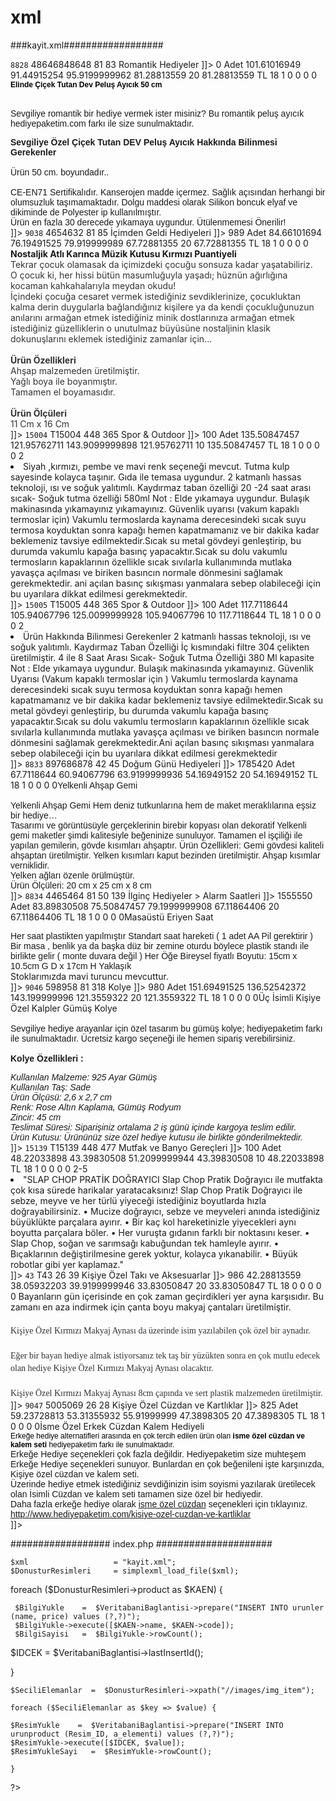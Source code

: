 # xml


###kayit.xml##################

<products>
<product>
<code>8828</code>
<ws_code>48646848648</ws_code>
<barcode>
<![CDATA[ ]]>
</barcode>
<supplier_code>
<![CDATA[ 8828 ]]>
</supplier_code>
<name>
<![CDATA[ Elinde Çiçek Tutan Dev Peluş Ayıcık 50 cm ]]>
</name>
<product_link>
<![CDATA[ https://www.hediyepaketim.com/elinde-cicek-tutan-dev-pelus-ayicik-50-cm ]]>
</product_link>
<cat1name>
<![CDATA[ Ürün Grupları ]]>
</cat1name>
<cat1code>81</cat1code>
<cat2name>
<![CDATA[ Romantik Hediyeler ]]>
</cat2name>
<cat2code>83</cat2code>
<category_path>
<![CDATA[ Ürün Grupları > Romantik Hediyeler ]]>
</category_path>
<stock>0</stock>
<unit>Adet</unit>
<price_list>101.61016949</price_list>
<price_list_campaign>91.44915254</price_list_campaign>
<price_special_vat_included>95.9199999962</price_special_vat_included>
<price_special>81.28813559</price_special>
<price_special_rate>20</price_special_rate>
<min_order_quantity/>
<price_credit_card>81.28813559</price_credit_card>
<currency>TL</currency>
<vat>18</vat>
<brand>
<![CDATA[ ]]>
</brand>
<model>
<![CDATA[ ]]>
</model>
<desi>1</desi>
<width>0</width>
<height>0</height>
<deep>0</deep>
<weight>0</weight>
<delivery_day/>
<detail>
<![CDATA[ <p><strong style="color: #000000; font-family: tahoma, arial, verdana, sans-serif; font-size: 12px;">​Elinde &Ccedil;i&ccedil;ek Tutan Dev Peluş Ayıcık 50 cm</strong></p> <div>&nbsp;</div> <div><span style="font-family: tahoma, arial, verdana, sans-serif;">Sevgiliye romantik bir hediye vermek ister misiniz? Bu romantik peluş ayıcık hediyepaketim.com farkı ile size sunulmaktadır.<br /></span> <div style="color: #000000; font-family: tahoma, arial, verdana, sans-serif; font-size: 12px;">&nbsp;</div> <div><span style="font-family: tahoma, arial, verdana, sans-serif;"><strong>Sevgiliye &Ouml;zel &Ccedil;i&ccedil;ek Tutan DEV Peluş Ayıcık Hakkında Bilinmesi Gerekenler&nbsp;</strong></span></div> <div><span style="font-family: tahoma, arial, verdana, sans-serif;">&nbsp;</span></div> <div><span style="font-family: tahoma, arial, verdana, sans-serif;">&Uuml;r&uuml;n 50 cm. boyundadır..</span></div> <div><span style="font-family: tahoma, arial, verdana, sans-serif;">&nbsp;</span></div> <div><span style="font-family: tahoma, arial, verdana, sans-serif;">CE-EN71 Sertifikalıdır. Kanserojen madde i&ccedil;ermez. Sağlık a&ccedil;ısından herhangi bir olumsuzluk taşımamaktadır. Dolgu maddesi olarak Silikon boncuk elyaf ve dikiminde de Polyester ip kullanılmıştır.&nbsp;</span></div> <div><span style="font-family: tahoma, arial, verdana, sans-serif;">&Uuml;r&uuml;n en fazla 30 derecede yıkamaya uygundur. &Uuml;t&uuml;lenmemesi &Ouml;nerilir!</span></div> </div> ]]>
</detail>
<seo_title>
<![CDATA[ Elinde Çiçek Tutan Dev Peluş Ayıcık 50 cm | HediyePaketim.com ]]>
</seo_title>
<seo_description>
<![CDATA[ Elinde Çiçek Tutan Dev Peluş Ayıcık 50 cm Sevgiliye Hediye, Bayana Hediye, Oyuncak, Evlilik Yıldönümü Hediyeleri, Doğum Günü Hediyeleri, Sevgiliye Yılbaşı Hediyesi, Çok Satanlar, Romantik Hediyeler ​Elinde Çiçek Tutan Dev Peluş Ayıcık 50 cm Sevgiliye ]]>
</seo_description>
<seo_keywords>
<![CDATA[ Elinde Çiçek Tutan Dev Peluş Ayıcık 50 cm Sevgiliye Hediye, Bayana Hediye, Oyuncak, Evlilik Yıldönümü Hediyeleri, Doğum Günü Hediyeleri, Sevgiliye Yılbaşı Hediyesi, Çok Satanlar, Romantik Hediyeler ​Elinde Çiçek Tutan Dev Peluş Ayıcık 50 cmSevgiliye ]]>
</seo_keywords>
<images>
<img_item>
<![CDATA[ https://www.hediyepaketim.com/elinde-cicek-tutan-dev-pelus-ayicik-50-cm-romantik-hediyeler-22770-88-B.jpg ]]>
</img_item>
</images>
</product>
<product>
<code>9038</code>
<ws_code>4654632</ws_code>
<barcode>
<![CDATA[ ]]>
</barcode>
<supplier_code>
<![CDATA[ 9038 ]]>
</supplier_code>
<name>
<![CDATA[ Nostaljik Atlı Karınca Müzik Kutusu Kırmızı Puantiyeli ]]>
</name>
<product_link>
<![CDATA[ https://www.hediyepaketim.com/nostaljik-atli-karinca-muzik-kutusu-kirmizi-puantiyeli ]]>
</product_link>
<cat1name>
<![CDATA[ Ürün Grupları ]]>
</cat1name>
<cat1code>81</cat1code>
<cat2name>
<![CDATA[ İçimden Geldi Hediyeleri ]]>
</cat2name>
<cat2code>85</cat2code>
<category_path>
<![CDATA[ Ürün Grupları > İçimden Geldi Hediyeleri ]]>
</category_path>
<stock>989</stock>
<unit>Adet</unit>
<price_list>84.66101694</price_list>
<price_list_campaign>76.19491525</price_list_campaign>
<price_special_vat_included>79.919999989</price_special_vat_included>
<price_special>67.72881355</price_special>
<price_special_rate>20</price_special_rate>
<min_order_quantity/>
<price_credit_card>67.72881355</price_credit_card>
<currency>TL</currency>
<vat>18</vat>
<brand>
<![CDATA[ ]]>
</brand>
<model>
<![CDATA[ ]]>
</model>
<desi>1</desi>
<width>0</width>
<height>0</height>
<deep>0</deep>
<weight>0</weight>
<delivery_day/>
<detail>
<![CDATA[ <h4 style="box-sizing: border-box; font-family: "Open Sans", sans-serif; font-weight: 500; line-height: 20.8px; color: rgb(51, 51, 51); margin-top: 10px; margin-bottom: 10px; font-size: 18px;"><strong style="box-sizing: border-box;">Nostaljik Atlı Karınca Müzik Kutusu Kırmızı Puantiyeli</strong></h4><p style="box-sizing: border-box; margin: 0px; color: rgb(51, 51, 51); font-family: "Open Sans", sans-serif; font-size: 13px; line-height: 20.8px;">Tekrar çocuk olamasak da içimizdeki çocuğu sonsuza kadar yaşatabiliriz.</p><p style="box-sizing: border-box; margin: 0px; color: rgb(51, 51, 51); font-family: "Open Sans", sans-serif; font-size: 13px; line-height: 20.8px;">O çocuk ki, her hissi bütün masumluğuyla yaşadı; hüznün ağırlığına kocaman kahkahalarıyla meydan okudu!</p><p style="box-sizing: border-box; margin: 0px; color: rgb(51, 51, 51); font-family: "Open Sans", sans-serif; font-size: 13px; line-height: 20.8px;">İçindeki çocuğa cesaret vermek istediğiniz sevdiklerinize, çocukluktan kalma derin duygularla bağlandığınız kişilere ya da kendi çocukluğunuzun anılarını armağan etmek istediğiniz minik dostlarınıza armağan etmek istediğiniz güzelliklerin o unutulmaz büyüsüne nostaljinin klasik dokunuşlarını eklemek istediğiniz zamanlar için...</p><p style="box-sizing: border-box; margin: 0px; color: rgb(51, 51, 51); font-family: "Open Sans", sans-serif; font-size: 13px; line-height: 20.8px;">&nbsp;</p><p style="box-sizing: border-box; margin: 0px; color: rgb(51, 51, 51); font-family: "Open Sans", sans-serif; font-size: 13px; line-height: 20.8px;"><strong style="box-sizing: border-box;">Ürün Özellikleri</strong></p><p style="box-sizing: border-box; margin: 0px; color: rgb(51, 51, 51); font-family: "Open Sans", sans-serif; font-size: 13px; line-height: 20.8px;">Ahşap malzemeden üretilmiştir.</p><p style="box-sizing: border-box; margin: 0px; color: rgb(51, 51, 51); font-family: "Open Sans", sans-serif; font-size: 13px; line-height: 20.8px;">Yağlı boya ile boyanmıştır.</p><p style="box-sizing: border-box; margin: 0px; color: rgb(51, 51, 51); font-family: "Open Sans", sans-serif; font-size: 13px; line-height: 20.8px;">Tamamen el boyamasıdır.</p><p style="box-sizing: border-box; margin: 0px; color: rgb(51, 51, 51); font-family: "Open Sans", sans-serif; font-size: 13px; line-height: 20.8px;">&nbsp;</p><p style="box-sizing: border-box; margin: 0px; color: rgb(51, 51, 51); font-family: "Open Sans", sans-serif; font-size: 13px; line-height: 20.8px;"><strong style="box-sizing: border-box;">Ürün Ölçüleri</strong></p><p style="box-sizing: border-box; margin: 0px; color: rgb(51, 51, 51); font-family: "Open Sans", sans-serif; font-size: 13px; line-height: 20.8px;">11 Cm x 16 Cm</p> ]]>
</detail>
<seo_title>
<![CDATA[ Nostaljik Atlı Karınca Müzik Kutusu Kırmızı Puantiyeli | HediyePaketim.com ]]>
</seo_title>
<seo_description>
<![CDATA[ Nostaljik Atlı Karınca Müzik Kutusu Kırmızı Puantiyeli İçimden Geldi Hediyeleri, Çok Satanlar, Sevgiliye Yılbaşı Hediyesi, Doğum Günü Hediyeleri, Bayana Sevgililer Günü Hediyesi, Evlilik Yıldönümü Hediyeleri, Oyuncak, Bayana Hediye, Sevgiliye Hediye Nostaljik Atlı Karınca Müzik Kutusu Kırmızı Puanti ]]>
</seo_description>
<seo_keywords>
<![CDATA[ Nostaljik Atlı Karınca Müzik Kutusu Kırmızı Puantiyeli İçimden Geldi Hediyeleri, Çok Satanlar, Sevgiliye Yılbaşı Hediyesi, Doğum Günü Hediyeleri, Bayana Sevgililer Günü Hediyesi, Evlilik Yıldönümü Hediyeleri, Oyuncak, Bayana Hediye, Sevgiliye Hediye Nostaljik Atlı Karınca Müzik Kutusu Kırmızı Puanti ]]>
</seo_keywords>
<images>
<img_item>
<![CDATA[ https://www.hediyepaketim.com/nostaljik-atli-karinca-muzik-kutusu-kirmizi-puantiyeli-imden-geldi-hediyeleri-23422-90-B.jpg ]]>
</img_item>
<img_item>
<![CDATA[ https://www.hediyepaketim.com/nostaljik-atli-karinca-muzik-kutusu-kirmizi-puantiyeli-imden-geldi-hediyeleri-23423-90-B.jpg ]]>
</img_item>
</images>
</product>
<product>
<code>15004</code>
<ws_code>T15004</ws_code>
<barcode>
<![CDATA[ ]]>
</barcode>
<supplier_code>
<![CDATA[ 15004 ]]>
</supplier_code>
<name>
<![CDATA[ Kırmızı 316l Kaliteli Paslanmaz Çelik Bardaklı Termos 580 ml ]]>
</name>
<product_link>
<![CDATA[ https://www.hediyepaketim.com/kirmizi-316l-kaliteli-paslanmaz-celik-bardakli-termos-580-ml ]]>
</product_link>
<cat1name>
<![CDATA[ EV & YAŞAM ]]>
</cat1name>
<cat1code>448</cat1code>
<cat2name>
<![CDATA[ Spor & Outdoor ]]>
</cat2name>
<cat2code>365</cat2code>
<category_path>
<![CDATA[ EV & YAŞAM > Spor & Outdoor ]]>
</category_path>
<stock>100</stock>
<unit>Adet</unit>
<price_list>135.50847457</price_list>
<price_list_campaign>121.95762711</price_list_campaign>
<price_special_vat_included>143.9099999898</price_special_vat_included>
<price_special>121.95762711</price_special>
<price_special_rate>10</price_special_rate>
<min_order_quantity/>
<price_credit_card>135.50847457</price_credit_card>
<currency>TL</currency>
<vat>18</vat>
<brand>
<![CDATA[ ]]>
</brand>
<model>
<![CDATA[ ]]>
</model>
<desi>1</desi>
<width>0</width>
<height>0</height>
<deep>0</deep>
<weight>0</weight>
<delivery_day>2</delivery_day>
<detail>
<![CDATA[ <ul class="detail-desc-list"> <li class="detail-desc-item">Siyah ,kırmızı, pembe ve mavi renk se&ccedil;eneği mevcut. Tutma kulp sayesinde kolayca taşınır. Gıda ile temasa uygundur. 2 katmanlı hassas teknoloji, ısı ve soğuk yalıtımlı. Kaydırmaz taban &ouml;zelliği 20 -24 saat arası sıcak- Soğuk tutma &ouml;zelliği 580ml Not : Elde yıkamaya uygundur. Bulaşık makinasında yıkamayınız yıkamayınız. G&uuml;venlik uyarısı (vakum kapaklı termoslar i&ccedil;in) Vakumlu termoslarda kaynama derecesindeki sıcak suyu termosa koyduktan sonra kapağı hemen kapatmamanız ve bir dakika kadar beklemeniz tavsiye edilmektedir.Sıcak su metal g&ouml;vdeyi genleştirip, bu durumda vakumlu kapağa basın&ccedil; yapacaktır.Sıcak su dolu vakumlu termosların kapaklarının &ouml;zellikle sıcak sıvılarla kullanımında mutlaka yavaş&ccedil;a a&ccedil;ılması ve biriken basıncın normale d&ouml;nmesini sağlamak gerekmektedir. ani a&ccedil;ılan basın&ccedil; sıkışması yanmalara sebep olabileceği i&ccedil;in bu uyarılara dikkat edilmesi gerekmektedir.</li> </ul> ]]>
</detail>
<seo_title>
<![CDATA[ Kırmızı 316l Kaliteli Paslanmaz Çelik Bardaklı Termos 580 ml | HediyePaketim.com ]]>
</seo_title>
<seo_description>
<![CDATA[ Kırmızı 316l Kaliteli Paslanmaz Çelik Bardaklı Termos 580 ml Spor & Outdoor Siyah ,kırmızı, pembe ve mavi renk se&ccedil;eneği mevcut. Tutma kulp sayesinde kolayca taşınır. Gıda ile temasa uygundur. 2 katmanlı hassas teknoloji, ısı ve soğuk yalıtımlı. Kaydırmaz taban &ouml;zelliği 20 -24 saat aras ]]>
</seo_description>
<seo_keywords>
<![CDATA[ Kırmızı 316l Kaliteli Paslanmaz Çelik Bardaklı Termos 580 ml Spor & Outdoor Siyah ,kırmızı, pembe ve mavi renk se&ccedil;eneği mevcut. Tutma kulp sayesinde kolayca taşınır. Gıda ile temasa uygundur. 2 katmanlı hassas teknoloji, ısı ve soğuk yalıtımlı. Kaydırmaz taban &ouml;zelliği 20 -24 saat aras ]]>
</seo_keywords>
<images>
<img_item>
<![CDATA[ https://www.hediyepaketim.com/kirmizi-316l-kaliteli-paslanmaz-celik-bardakli-termos-580-ml-spor-outdoor-46030-15-B.jpg ]]>
</img_item>
</images>
</product>
<product>
<code>15005</code>
<ws_code>T15005</ws_code>
<barcode>
<![CDATA[ ]]>
</barcode>
<supplier_code>
<![CDATA[ 15005 ]]>
</supplier_code>
<name>
<![CDATA[ Kaliteli Paslanmaz Çelik Çift Katman Katman Kahve Fincanı Araç 380 ml Termos Bardak Pembe ]]>
</name>
<product_link>
<![CDATA[ https://www.hediyepaketim.com/kaliteli-paslanmaz-celik-cift-katman-katman-kahve-fincani-arac-380-ml-termos-bardak-pembe ]]>
</product_link>
<cat1name>
<![CDATA[ EV & YAŞAM ]]>
</cat1name>
<cat1code>448</cat1code>
<cat2name>
<![CDATA[ Spor & Outdoor ]]>
</cat2name>
<cat2code>365</cat2code>
<category_path>
<![CDATA[ EV & YAŞAM > Spor & Outdoor ]]>
</category_path>
<stock>100</stock>
<unit>Adet</unit>
<price_list>117.7118644</price_list>
<price_list_campaign>105.94067796</price_list_campaign>
<price_special_vat_included>125.0099999928</price_special_vat_included>
<price_special>105.94067796</price_special>
<price_special_rate>10</price_special_rate>
<min_order_quantity/>
<price_credit_card>117.7118644</price_credit_card>
<currency>TL</currency>
<vat>18</vat>
<brand>
<![CDATA[ ]]>
</brand>
<model>
<![CDATA[ ]]>
</model>
<desi>1</desi>
<width>0</width>
<height>0</height>
<deep>0</deep>
<weight>0</weight>
<delivery_day>2</delivery_day>
<detail>
<![CDATA[ <ul class="detail-desc-list"> <li class="detail-desc-item">&Uuml;r&uuml;n Hakkında Bilinmesi Gerekenler 2 katmanlı hassas teknoloji, ısı ve soğuk yalıtımlı. Kaydırmaz Taban &Ouml;zelliği İ&ccedil; kısmındaki filtre 304 &ccedil;elikten &uuml;retilmiştir. 4 ile 8 Saat Arası Sıcak- Soğuk Tutma &Ouml;zelliği 380 Ml kapasite Not : Elde yıkamaya uygundur. Bulaşık makinasında yıkamayınız. G&uuml;venlik Uyarısı (Vakum kapaklı termoslar i&ccedil;in ) Vakumlu termoslarda kaynama derecesindeki sıcak suyu termosa koyduktan sonra kapağı hemen kapatmamanız ve bir dakika kadar beklemeniz tavsiye edilmektedir.Sıcak su metal g&ouml;vdeyi genleştirip, bu durumda vakumlu kapağa basın&ccedil; yapacaktır.Sıcak su dolu vakumlu termosların kapaklarının &ouml;zellikle sıcak sıvılarla kullanımında mutlaka yavaş&ccedil;a a&ccedil;ılması ve biriken basıncın normale d&ouml;nmesini sağlamak gerekmektedir.Ani a&ccedil;ılan basın&ccedil; sıkışması yanmalara sebep olabileceği i&ccedil;in bu uyarılara dikkat edilmesi gerekmektedir</li> </ul> ]]>
</detail>
<seo_title>
<![CDATA[ Kaliteli Paslanmaz Çelik Çift Katman Katman Kahve Fincanı Araç 380 ml Termos Bardak Pembe | HediyePaketim.com ]]>
</seo_title>
<seo_description>
<![CDATA[ Kaliteli Paslanmaz Çelik Çift Katman Katman Kahve Fincanı Araç 380 ml Termos Bardak Pembe Spor & Outdoor &Uuml;r&uuml;n Hakkında Bilinmesi Gerekenler 2 katmanlı hassas teknoloji, ısı ve soğuk yalıtımlı. Kaydırmaz Taban &Ouml;zelliği İ&ccedil; kısmındaki filtre 304 &ccedil;elikten &uuml;retilmiştir ]]>
</seo_description>
<seo_keywords>
<![CDATA[ Kaliteli Paslanmaz Çelik Çift Katman Katman Kahve Fincanı Araç 380 ml Termos Bardak Pembe Spor & Outdoor &Uuml;r&uuml;n Hakkında Bilinmesi Gerekenler 2 katmanlı hassas teknoloji, ısı ve soğuk yalıtımlı. Kaydırmaz Taban &Ouml;zelliği İ&ccedil; kısmındaki filtre 304 &ccedil;elikten &uuml;retilmiştir ]]>
</seo_keywords>
<images>
<img_item>
<![CDATA[ https://www.hediyepaketim.com/kaliteli-paslanmaz-celik-cift-katman-katman-kahve-fincani-arac-380-ml-termos-bardak-pembe-spor-outdoor-46031-15-B.jpg ]]>
</img_item>
</images>
</product>
<product>
<code>8833</code>
<ws_code>897686878</ws_code>
<barcode>
<![CDATA[ ]]>
</barcode>
<supplier_code>
<![CDATA[ 8833 ]]>
</supplier_code>
<name>
<![CDATA[ Yelkenli Ahşap Gemi ]]>
</name>
<product_link>
<![CDATA[ https://www.hediyepaketim.com/yelkenli-ahsap-gemi ]]>
</product_link>
<cat1name>
<![CDATA[ Özel Günler ]]>
</cat1name>
<cat1code>42</cat1code>
<cat2name>
<![CDATA[ Doğum Günü Hediyeleri ]]>
</cat2name>
<cat2code>45</cat2code>
<category_path>
<![CDATA[ Özel Günler > Doğum Günü Hediyeleri ]]>
</category_path>
<stock>1785420</stock>
<unit>Adet</unit>
<price_list>67.7118644</price_list>
<price_list_campaign>60.94067796</price_list_campaign>
<price_special_vat_included>63.9199999936</price_special_vat_included>
<price_special>54.16949152</price_special>
<price_special_rate>20</price_special_rate>
<min_order_quantity/>
<price_credit_card>54.16949152</price_credit_card>
<currency>TL</currency>
<vat>18</vat>
<brand>
<![CDATA[ ]]>
</brand>
<model>
<![CDATA[ ]]>
</model>
<desi>1</desi>
<width>0</width>
<height>0</height>
<deep>0</deep>
<weight>0</weight>
<delivery_day/>
<detail>
<![CDATA[ <b><span style="color: rgb(0, 0, 0); font-family: tahoma, arial, verdana, sans-serif; font-size: 12px;">​</span><font face="tahoma, arial, verdana, sans-serif">Yelkenli Ahşap Gemi</font></b><div><font face="tahoma, arial, verdana, sans-serif"><b><br></b></font><div style=""><font face="tahoma, arial, verdana, sans-serif">Yelkenli Ahşap Gemi Hem deniz tutkunlarına hem de maket meraklılarına eşsiz bir hediye…&nbsp;</font></div><div style=""><font face="tahoma, arial, verdana, sans-serif">Tasarımı ve görüntüsüyle gerçeklerinin birebir kopyası olan dekoratif Yelkenli gemi maketler şimdi kalitesiyle beğeninize sunuluyor. Tamamen el işçiliği ile yapılan gemilerin, gövde kısımları ahşaptır. Ürün Özellikleri: Gemi gövdesi kaliteli ahşaptan üretilmiştir. Yelken kısımları kaput bezinden üretilmiştir. Ahşap kısımlar verniklidir.&nbsp;</font></div><div style=""><font face="tahoma, arial, verdana, sans-serif">Y</font><span style="font-family: tahoma, arial, verdana, sans-serif;">elken ağları özenle örülmüştür.&nbsp;</span></div><div style=""><font face="tahoma, arial, verdana, sans-serif">Ürün Ölçüleri: 20 cm x 25 cm x 8 cm</font><br></div></div> ]]>
</detail>
<seo_title>
<![CDATA[ Yelkenli Ahşap Gemi | HediyePaketim.com ]]>
</seo_title>
<seo_description>
<![CDATA[ Yelkenli Ahşap Gemi Yeni İş Hediyeleri, Erkeğe Yılbaşı Hediyeleri, Doğum Günü Hediyeleri, Erkeğe Sevgililer Günü Hediyesi, Evlilik Yıldönümü Hediyeleri, Babalar Günü Hediyeleri, Öğretmenler Günü, Oyuncak, Arkadaşa Hediye, Erkeğe Hediye, Öğretmene Hediye ​Yelkenli Ahşap GemiYelkenli Ahşap Gemi Hem de ]]>
</seo_description>
<seo_keywords>
<![CDATA[ Yelkenli Ahşap Gemi Yeni İş Hediyeleri, Erkeğe Yılbaşı Hediyeleri, Doğum Günü Hediyeleri, Erkeğe Sevgililer Günü Hediyesi, Evlilik Yıldönümü Hediyeleri, Babalar Günü Hediyeleri, Öğretmenler Günü, Oyuncak, Arkadaşa Hediye, Erkeğe Hediye, Öğretmene Hediye ​Yelkenli Ahşap GemiYelkenli Ahşap Gemi Hem de ]]>
</seo_keywords>
<images>
<img_item>
<![CDATA[ https://www.hediyepaketim.com/yelkenli-ahsap-gemi-doum-gn-hediyeleri-22775-88-B.jpg ]]>
</img_item>
</images>
</product>
<product>
<code>8834</code>
<ws_code>4465464</ws_code>
<barcode>
<![CDATA[ ]]>
</barcode>
<supplier_code>
<![CDATA[ 8834 ]]>
</supplier_code>
<name>
<![CDATA[ Masaüstü Eriyen Saat ]]>
</name>
<product_link>
<![CDATA[ https://www.hediyepaketim.com/masaustu-eriyen-saat ]]>
</product_link>
<cat1name>
<![CDATA[ Ürün Grupları ]]>
</cat1name>
<cat1code>81</cat1code>
<cat2name>
<![CDATA[ İlginç Hediyeler ]]>
</cat2name>
<cat2code>50</cat2code>
<cat3name>
<![CDATA[ Alarm Saatleri ]]>
</cat3name>
<cat3code>139</cat3code>
<category_path>
<![CDATA[ Ürün Grupları > İlginç Hediyeler > Alarm Saatleri ]]>
</category_path>
<stock>1555550</stock>
<unit>Adet</unit>
<price_list>83.89830508</price_list>
<price_list_campaign>75.50847457</price_list_campaign>
<price_special_vat_included>79.1999999908</price_special_vat_included>
<price_special>67.11864406</price_special>
<price_special_rate>20</price_special_rate>
<min_order_quantity/>
<price_credit_card>67.11864406</price_credit_card>
<currency>TL</currency>
<vat>18</vat>
<brand>
<![CDATA[ ]]>
</brand>
<model>
<![CDATA[ ]]>
</model>
<desi>1</desi>
<width>0</width>
<height>0</height>
<deep>0</deep>
<weight>0</weight>
<delivery_day/>
<detail>
<![CDATA[ <b style="color: #000000; font-family: tahoma, arial, verdana, sans-serif; font-size: 12px;">​Masa&uuml;st&uuml; Eriyen Saat</b> <div style="color: #000000; font-family: tahoma, arial, verdana, sans-serif; font-size: 12px;"><b>&nbsp;</b></div> <div><span style="font-family: tahoma, arial, verdana, sans-serif;">Her saat plastikten yapılmıştır Standart saat hareketi ( 1 adet AA Pil gerektirir ) Bir masa , benlik ya da başka d&uuml;z bir zemine oturdu b&ouml;ylece plastik standı ile birlikte gelir ( monte duvara değil ) Her &Ouml;ğe Bireysel fiyatlı Boyutu: 15cm x 10.5cm G D x 17cm H Yaklaşık<br /></span>Stoklarımızda mavi turuncu mevcuttur.</div> ]]>
</detail>
<seo_title>
<![CDATA[ Masaüstü Eriyen Saat | HediyePaketim.com ]]>
</seo_title>
<seo_description>
<![CDATA[ Masaüstü Eriyen Saat Alarm Saatleri, Yeni İş Hediyeleri, Sevgiliye Yılbaşı Hediyesi, Doğum Günü Hediyeleri, Evlilik Yıldönümü Hediyeleri, Babalar Günü Hediyeleri, Öğretmenler Günü Hediyesi, Anneye hediye, Öğretmene Hediye ​Masa&uuml;st&uuml; Eriyen Saat Her saat plastikten yapılmıştır Standart saa ]]>
</seo_description>
<seo_keywords>
<![CDATA[ Masaüstü Eriyen Saat Alarm Saatleri, Yeni İş Hediyeleri, Sevgiliye Yılbaşı Hediyesi, Doğum Günü Hediyeleri, Evlilik Yıldönümü Hediyeleri, Babalar Günü Hediyeleri, Öğretmenler Günü Hediyesi, Anneye hediye, Öğretmene Hediye ​Masa&uuml;st&uuml; Eriyen Saat Her saat plastikten yapılmıştır Standart saa ]]>
</seo_keywords>
<images>
<img_item>
<![CDATA[ https://www.hediyepaketim.com/masaustu-eriyen-saat-alarm-saatleri-22776-88-B.jpg ]]>
</img_item>
<img_item>
<![CDATA[ https://www.hediyepaketim.com/masaustu-eriyen-saat-alarm-saatleri-22777-88-B.jpg ]]>
</img_item>
<img_item>
<![CDATA[ https://www.hediyepaketim.com/masaustu-eriyen-saat-alarm-saatleri-22778-88-B.jpg ]]>
</img_item>
</images>
</product>
<product>
<code>9046</code>
<ws_code>598958</ws_code>
<barcode>
<![CDATA[ ]]>
</barcode>
<supplier_code>
<![CDATA[ 9046 ]]>
</supplier_code>
<name>
<![CDATA[ Üç İsimli Kişiye Özel Kalpler Gümüş Kolye ]]>
</name>
<product_link>
<![CDATA[ https://www.hediyepaketim.com/uc-isimli-kisiye-ozel-kalpler-gumus-kolye ]]>
</product_link>
<cat1name>
<![CDATA[ Ürün Grupları ]]>
</cat1name>
<cat1code>81</cat1code>
<cat2name>
<![CDATA[ Kolye ]]>
</cat2name>
<cat2code>318</cat2code>
<category_path>
<![CDATA[ Ürün Grupları > Kolye ]]>
</category_path>
<stock>980</stock>
<unit>Adet</unit>
<price_list>151.69491525</price_list>
<price_list_campaign>136.52542372</price_list_campaign>
<price_special_vat_included>143.199999996</price_special_vat_included>
<price_special>121.3559322</price_special>
<price_special_rate>20</price_special_rate>
<min_order_quantity/>
<price_credit_card>121.3559322</price_credit_card>
<currency>TL</currency>
<vat>18</vat>
<brand>
<![CDATA[ ]]>
</brand>
<model>
<![CDATA[ ]]>
</model>
<desi>1</desi>
<width>0</width>
<height>0</height>
<deep>0</deep>
<weight>0</weight>
<delivery_day/>
<detail>
<![CDATA[ <b style="color: rgb(0, 0, 0); font-family: tahoma, arial, verdana, sans-serif; font-size: 12px;">​Üç İsimli Kişiye Özel Kalpler Gümüş Kolye</b><div><font face="tahoma, arial, verdana, sans-serif"><b><br></b></font></div><div><font face="tahoma, arial, verdana, sans-serif">Sevgiliye hediye arayanlar için özel tasarım bu gümüş kolye; hediyepaketim farkı ile sunulmaktadır. Ücretsiz kargo seçeneği ile hemen sipariş verebilirsiniz.</font></div><div><font face="tahoma, arial, verdana, sans-serif"><br></font></div><div><font face="tahoma, arial, verdana, sans-serif"><b>Kolye Özellikleri :&nbsp;</b><br></font><div style="color: rgb(0, 0, 0); font-family: tahoma, arial, verdana, sans-serif; font-size: 12px;"><b><br></b></div><div style=""><div style=""><font face="tahoma, arial, verdana, sans-serif"><i>Kullanılan Malzeme:<span style="white-space: pre;"> </span>925 Ayar Gümüş</i></font></div><div style=""><font face="tahoma, arial, verdana, sans-serif"><i>Kullanılan Taş:<span style="white-space:pre"> </span>Sade</i></font></div><div style=""><font face="tahoma, arial, verdana, sans-serif"><i>Ürün Ölçüsü:<span style="white-space:pre"> </span>2,6 x 2,7 cm</i></font></div><div style=""><font face="tahoma, arial, verdana, sans-serif"><i>Renk:<span style="white-space:pre"> </span>Rose Altın Kaplama, Gümüş Rodyum</i></font></div><div style=""><font face="tahoma, arial, verdana, sans-serif"><i>Zincir:<span style="white-space:pre"> </span>45 cm</i></font></div><div style=""><font face="tahoma, arial, verdana, sans-serif"><i>Teslimat Süresi:<span style="white-space:pre"> </span>Siparişiniz ortalama 2 iş günü içinde kargoya teslim edilir.</i></font></div><div style=""><font face="tahoma, arial, verdana, sans-serif"><i>Ürün Kutusu:<span style="white-space: pre;"> </span>Ürününüz size özel hediye kutusu ile birlikte gönderilmektedir.</i></font></div></div></div> ]]>
</detail>
<seo_title>
<![CDATA[ Üç İsimli Kişiye Özel Kalpler Gümüş Kolye | HediyePaketim.com ]]>
</seo_title>
<seo_description>
<![CDATA[ Üç İsimli Kişiye Özel Kalpler Gümüş Kolye Romantik Hediyeler, Kolye, Çok Satanlar, Sevgiliye Yılbaşı Hediyesi, Doğum Günü Hediyeleri, Bayana Sevgililer Günü Hediyesi, Evlilik Yıldönümü Hediyeleri, Bayana Hediye, Sevgiliye Hediye ​Üç İsimli Kişiye Özel Kalpler Gümüş KolyeSevgiliye hediye arayanlar iç ]]>
</seo_description>
<seo_keywords>
<![CDATA[ Üç İsimli Kişiye Özel Kalpler Gümüş Kolye Romantik Hediyeler, Kolye, Çok Satanlar, Sevgiliye Yılbaşı Hediyesi, Doğum Günü Hediyeleri, Bayana Sevgililer Günü Hediyesi, Evlilik Yıldönümü Hediyeleri, Bayana Hediye, Sevgiliye Hediye ​Üç İsimli Kişiye Özel Kalpler Gümüş KolyeSevgiliye hediye arayanlar iç ]]>
</seo_keywords>
<images>
<img_item>
<![CDATA[ https://www.hediyepaketim.com/uc-isimli-kisiye-ozel-kalpler-gumus-kolye-kolye-23450-90-B.jpg ]]>
</img_item>
</images>
</product>
<product>
<code>15139</code>
<ws_code>T15139</ws_code>
<barcode>
<![CDATA[ ]]>
</barcode>
<supplier_code>
<![CDATA[ 15139 ]]>
</supplier_code>
<name>
<![CDATA[ Slap Chop Doğrama Doğrayıcı Seti Rondo Rende ]]>
</name>
<product_link>
<![CDATA[ https://www.hediyepaketim.com/slap-chop-dograma-dograyici-seti-rondo-rende ]]>
</product_link>
<cat1name>
<![CDATA[ EV & YAŞAM ]]>
</cat1name>
<cat1code>448</cat1code>
<cat2name>
<![CDATA[ Mutfak ve Banyo Gereçleri ]]>
</cat2name>
<cat2code>477</cat2code>
<category_path>
<![CDATA[ EV & YAŞAM > Mutfak ve Banyo Gereçleri ]]>
</category_path>
<stock>100</stock>
<unit>Adet</unit>
<price_list>48.22033898</price_list>
<price_list_campaign>43.39830508</price_list_campaign>
<price_special_vat_included>51.2099999944</price_special_vat_included>
<price_special>43.39830508</price_special>
<price_special_rate>10</price_special_rate>
<min_order_quantity/>
<price_credit_card>48.22033898</price_credit_card>
<currency>TL</currency>
<vat>18</vat>
<brand>
<![CDATA[ ]]>
</brand>
<model>
<![CDATA[ ]]>
</model>
<desi>1</desi>
<width>0</width>
<height>0</height>
<deep>0</deep>
<weight>0</weight>
<delivery_day>2-5</delivery_day>
<detail>
<![CDATA[ <ul class="detail-desc-list"> <li class="detail-desc-item">"SLAP CHOP PRATİK DOĞRAYICI Slap Chop Pratik Doğrayıcı ile mutfakta &ccedil;ok kısa s&uuml;rede harikalar yaratacaksınız! Slap Chop Pratik Doğrayıcı ile sebze, meyve ve her t&uuml;rl&uuml; yiyeceği istediğiniz boyutlarda hızla doğrayabilirsiniz. &bull; Mucize doğrayıcı, sebze ve meyveleri anında istediğiniz b&uuml;y&uuml;kl&uuml;kte par&ccedil;alara ayırır. &bull; Bir ka&ccedil; kol hareketinizle yiyecekleri aynı boyutta par&ccedil;alara b&ouml;ler. &bull; Her vuruşta gıdanın farklı bir noktasını keser. &bull; Slap Chop, soğan ve sarımsağı kabuğundan tek hamleyle ayırır. &bull; Bı&ccedil;aklarının değiştirilmesine gerek yoktur, kolayca yıkanabilir. &bull; B&uuml;y&uuml;k robotlar gibi yer kaplamaz."</li> </ul> ]]>
</detail>
<seo_title>
<![CDATA[ Slap Chop Doğrama Doğrayıcı Seti Rondo Rende | HediyePaketim.com ]]>
</seo_title>
<seo_description>
<![CDATA[ Slap Chop Doğrama Doğrayıcı Seti Rondo Rende Mutfak ve Banyo Gereçleri \"SLAP CHOP PRATİK DOĞRAYICI Slap Chop Pratik Doğrayıcı ile mutfakta &ccedil;ok kısa s&uuml;rede harikalar yaratacaksınız! Slap Chop Pratik Doğrayıcı ile sebze, meyve ve her t&uuml;rl&uuml; yiyeceği istediğiniz boyutlarda hızla ]]>
</seo_description>
<seo_keywords>
<![CDATA[ Slap Chop Doğrama Doğrayıcı Seti Rondo Rende Mutfak ve Banyo Gereçleri "SLAP CHOP PRATİK DOĞRAYICI Slap Chop Pratik Doğrayıcı ile mutfakta &ccedil;ok kısa s&uuml;rede harikalar yaratacaksınız! Slap Chop Pratik Doğrayıcı ile sebze, meyve ve her t&uuml;rl&uuml; yiyeceği istediğiniz boyutlarda hızla ]]>
</seo_keywords>
<images>
<img_item>
<![CDATA[ https://www.hediyepaketim.com/slap-chop-dograma-dograyici-seti-rondo-rende-mutfak-ve-banyo-gereleri-46170-15-B.jpg ]]>
</img_item>
</images>
</product>
<product>
<code>43</code>
<ws_code>T43</ws_code>
<barcode>
<![CDATA[ d9876215 ]]>
</barcode>
<supplier_code>
<![CDATA[ 9428 ]]>
</supplier_code>
<name>
<![CDATA[ Kırmızı Üzerine İsim Yazılabilen Bayan Aynası ]]>
</name>
<product_link>
<![CDATA[ https://www.hediyepaketim.com/kirmizi-uzerine-isim-yazilabilen-bayan-aynasi ]]>
</product_link>
<cat1name>
<![CDATA[ Kişiye Özel Hediyeler ]]>
</cat1name>
<cat1code>26</cat1code>
<cat2name>
<![CDATA[ Kişiye Özel Takı ve Aksesuarlar ]]>
</cat2name>
<cat2code>39</cat2code>
<category_path>
<![CDATA[ Kişiye Özel Hediyeler > Kişiye Özel Takı ve Aksesuarlar ]]>
</category_path>
<stock>986</stock>
<unit/>
<price_list>42.28813559</price_list>
<price_list_campaign>38.05932203</price_list_campaign>
<price_special_vat_included>39.9199999946</price_special_vat_included>
<price_special>33.83050847</price_special>
<price_special_rate>20</price_special_rate>
<min_order_quantity/>
<price_credit_card>33.83050847</price_credit_card>
<currency>TL</currency>
<vat>18</vat>
<brand>
<![CDATA[ ]]>
</brand>
<model>
<![CDATA[ ]]>
</model>
<desi>0</desi>
<width>0</width>
<height>0</height>
<deep>0</deep>
<weight>0</weight>
<delivery_day/>
<detail>
<![CDATA[ <div style="box-sizing: border-box; color: rgb(51, 51, 51); font-family: Sybilla-Regular; font-size: 14px; line-height: 20px;">Bayanların gün içerisinde en çok zaman geçirdikleri yer ayna karşısıdır. Bu zamanı en aza indirmek için çanta boyu makyaj çantaları üretilmiştir.</div><div style="box-sizing: border-box; color: rgb(51, 51, 51); font-family: Sybilla-Regular; font-size: 14px; line-height: 20px;">&nbsp;</div><div style="box-sizing: border-box; color: rgb(51, 51, 51); font-family: Sybilla-Regular; font-size: 14px; line-height: 20px;">Kişiye Özel Kırmızı Makyaj Aynası da üzerinde isim yazılabilen çok özel bir aynadır.</div><div style="box-sizing: border-box; color: rgb(51, 51, 51); font-family: Sybilla-Regular; font-size: 14px; line-height: 20px;">&nbsp;</div><div style="box-sizing: border-box; color: rgb(51, 51, 51); font-family: Sybilla-Regular; font-size: 14px; line-height: 20px;">Eğer bir bayan hediye almak istiyorsanız tek taş bir yüzükten sonra en çok mutlu edecek olan hediye Kişiye Özel Kırmızı Makyaj Aynası olacaktır.</div><div style="box-sizing: border-box; color: rgb(51, 51, 51); font-family: Sybilla-Regular; font-size: 14px; line-height: 20px;">&nbsp;</div><div style="box-sizing: border-box; color: rgb(51, 51, 51); font-family: Sybilla-Regular; font-size: 14px; line-height: 20px;">Kişiye Özel Kırmızı Makyaj Aynası 8cm çapında ve sert plastik malzemeden üretilmiştir.</div> ]]>
</detail>
<seo_title>
<![CDATA[ Kırmızı Üzerine İsim Yazılabilen Bayan Aynası | Hediye Paketim! ]]>
</seo_title>
<seo_description>
<![CDATA[ Kırmızı Üzerine İsim Yazılabilen Bayan Aynası İçimden Geldi Hediyeleri,Yeni İş Hediyeleri,Kişiye Özel Takı ve Aksesuarlar,Evlilik Yıldönümü Hediyeleri,Anneler Günü Hediyeleri,Doğum Günü Hediyeleri,Sevgililer Günü Hediyesi,Yılbaşı Hediyeleri,Anneye hediye,Bayana Hediye,Sevgiliye Hediye Bayanların gün ]]>
</seo_description>
<seo_keywords>
<![CDATA[ Kırmızı Üzerine İsim Yazılabilen Bayan Aynası İçimden Geldi Hediyeleri,Yeni İş Hediyeleri,Kişiye Özel Takı ve Aksesuarlar,Evlilik Yıldönümü Hediyeleri,Anneler Günü Hediyeleri,Doğum Günü Hediyeleri,Sevgililer Günü Hediyesi,Yılbaşı Hediyeleri,Anneye hediye,Bayana Hediye,Sevgiliye Hediye Bayanların gün ]]>
</seo_keywords>
<images>
<img_item>
<![CDATA[ https://www.hediyepaketim.com/kirmizi-uzerine-isim-yazilabilen-bayan-aynasi-kiiye-zel-tak-ve-aksesuarlar-9275-43-B.jpg ]]>
</img_item>
<img_item>
<![CDATA[ https://www.hediyepaketim.com/kirmizi-uzerine-isim-yazilabilen-bayan-aynasi-kiiye-zel-tak-ve-aksesuarlar-9276-43-B.jpg ]]>
</img_item>
</images>
</product>
<product>
<code>9047</code>
<ws_code>5005069</ws_code>
<barcode>
<![CDATA[ ]]>
</barcode>
<supplier_code>
<![CDATA[ 9047 ]]>
</supplier_code>
<name>
<![CDATA[ İsme Özel Erkek Cüzdan Kalem Hediyeli ]]>
</name>
<product_link>
<![CDATA[ https://www.hediyepaketim.com/isme-ozel-erkek-cuzdan-kalem-hediyeli ]]>
</product_link>
<cat1name>
<![CDATA[ Kişiye Özel Hediyeler ]]>
</cat1name>
<cat1code>26</cat1code>
<cat2name>
<![CDATA[ Kişiye Özel Cüzdan ve Kartlıklar ]]>
</cat2name>
<cat2code>28</cat2code>
<category_path>
<![CDATA[ Kişiye Özel Hediyeler > Kişiye Özel Cüzdan ve Kartlıklar ]]>
</category_path>
<stock>825</stock>
<unit>Adet</unit>
<price_list>59.23728813</price_list>
<price_list_campaign>53.31355932</price_list_campaign>
<price_special_vat_included>55.91999999</price_special_vat_included>
<price_special>47.3898305</price_special>
<price_special_rate>20</price_special_rate>
<min_order_quantity/>
<price_credit_card>47.3898305</price_credit_card>
<currency>TL</currency>
<vat>18</vat>
<brand>
<![CDATA[ ]]>
</brand>
<model>
<![CDATA[ ]]>
</model>
<desi>1</desi>
<width>0</width>
<height>0</height>
<deep>0</deep>
<weight>0</weight>
<delivery_day/>
<detail>
<![CDATA[ <b style="color: #000000; font-family: tahoma, arial, verdana, sans-serif; font-size: 12px;">​İsme Özel Erkek Cüzdan Kalem Hediyeli</b> <div style="color: #000000; font-family: tahoma, arial, verdana, sans-serif; font-size: 12px;"><b> </b></div> <div style="color: #000000; font-family: tahoma, arial, verdana, sans-serif; font-size: 12px;">Erkeğe hediye alternatifleri arasında en çok tercih edilen ürün olan <b>isme özel cüzdan ve kalem seti </b>hediyepaketim farkı ile sunulmaktadır.</div> <div style="color: #000000; font-family: tahoma, arial, verdana, sans-serif; font-size: 12px;"></div> <div> <div><span style="font-family: tahoma, arial, verdana, sans-serif;">Erkeğe Hediye seçenekleri çok fazla değildir. Hediyepaketim size muhteşem Erkeğe Hediye seçenekleri sunuyor. Bunlardan en çok beğenileni işte karşınızda, Kişiye özel cüzdan ve kalem seti.</span></div> <div><span style="font-family: tahoma, arial, verdana, sans-serif;"> </span></div> <div><span style="font-family: tahoma, arial, verdana, sans-serif;">Üzerinde hediye etmek istediğiniz sevdiğinizin isim soyismi yazılarak üretilecek olan  İsimli Cüzdan ve kalem seti tamamen size özel bir hediyedir.</span></div> <div><span style="font-family: tahoma, arial, verdana, sans-serif;"> </span></div> <div><span style="font-family: tahoma, arial, verdana, sans-serif;">Daha fazla erkeğe hediye olarak <a href="http://www.hediyepaketim.com/kisiye-ozel-cuzdan-ve-kartliklar">isme özel cüzdan</a> seçenekleri için tıklayınız.</span></div> <div><span style="font-family: tahoma, arial, verdana, sans-serif;"> </span></div> <div><span style="font-family: tahoma, arial, verdana, sans-serif;"><a href="http://www.hediyepaketim.com/kisiye-ozel-cuzdan-ve-kartliklar">http://www.hediyepaketim.com/kisiye-ozel-cuzdan-ve-kartliklar</a><br /></span></div> <div><span style="font-family: tahoma, arial, verdana, sans-serif;"> </span></div> <div><span style="font-family: tahoma, arial, verdana, sans-serif;"> </span></div> </div> ]]>
</detail>
<seo_title>
<![CDATA[ İsme Özel Erkek Cüzdan Kalem Hediyeli | HediyePaketim.com ]]>
</seo_title>
<seo_description>
<![CDATA[ İsme Özel Erkek Cüzdan Kalem Hediyeli Kişiye Özel Cüzdan ve Kartlıklar , Erkeğe Hediye, Öğretmenler Günü Hediyesi, Babalar Günü Hediyeleri, Yeni İş Hediyeleri, Erkeğe Sevgililer Günü Hediyesi, Doğum Günü Hediyeleri, Erkeğe Yılbaşı Hediyeleri, Kişiye Özel Kalem ve Setler ​İsme Özel Erkek Cüzdan Kalem ]]>
</seo_description>
<seo_keywords>
<![CDATA[ İsme Özel Erkek Cüzdan Kalem Hediyeli Kişiye Özel Cüzdan ve Kartlıklar , Erkeğe Hediye, Öğretmenler Günü Hediyesi, Babalar Günü Hediyeleri, Yeni İş Hediyeleri, Erkeğe Sevgililer Günü Hediyesi, Doğum Günü Hediyeleri, Erkeğe Yılbaşı Hediyeleri, Kişiye Özel Kalem ve Setler ​İsme Özel Erkek Cüzdan Kalem ]]>
</seo_keywords>
<images>
<img_item>
<![CDATA[ https://www.hediyepaketim.com/isme-ozel-erkek-cuzdan-kalem-hediyeli-kiiye-zel-czdan-ve-kartlklar-23451-90-B.jpg ]]>
</img_item>
<img_item>
<![CDATA[ https://www.hediyepaketim.com/isme-ozel-erkek-cuzdan-kalem-hediyeli-kiiye-zel-czdan-ve-kartlklar-24747-90-B.jpg ]]>
</img_item>
<img_item>
<![CDATA[ https://www.hediyepaketim.com/isme-ozel-erkek-cuzdan-kalem-hediyeli-kiiye-zel-czdan-ve-kartlklar-24748-90-B.jpg ]]>
</img_item>
<img_item>
<![CDATA[ https://www.hediyepaketim.com/isme-ozel-erkek-cuzdan-kalem-hediyeli-kiiye-zel-czdan-ve-kartlklar-24749-90-B.jpg ]]>
</img_item>
</images>
</product>
</products>







##################  index.php #####################

    $xml                   = "kayit.xml"; 
    $DonusturResimleri     = simplexml_load_file($xml);



foreach ($DonusturResimleri->product as $KAEN) {
  
     $BilgiYukle    =  $VeritabaniBaglantisi->prepare("INSERT INTO urunler (name, price) values (?,?)");
     $BilgiYukle->execute([$KAEN->name, $KAEN->code]);
     $BilgiSayisi   =  $BilgiYukle->rowCount();

   $IDCEK = $VeritabaniBaglantisi->lastInsertId();

}
    
    $SeciliElemanlar  =  $DonusturResimleri->xpath("//images/img_item");

    foreach ($SeciliElemanlar as $key => $value) {
         
    $ResimYukle    =  $VeritabaniBaglantisi->prepare("INSERT INTO urunproduct (Resim_ID, a_elementi) values (?,?)");
    $ResimYukle->execute([$IDCEK, $value]);
    $ResimYukleSayi   =  $ResimYukle->rowCount();

    }

            


 ?> 
